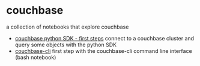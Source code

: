 # couchbase
a collection of notebooks that explore couchbase
- [couchbase  python SDK - first steps](couchbase%20python%20SDK%20-%20first%20steps.ipynb) connect to a couchbase cluster and query some objects with the python SDK
- [couchbase-cli](couchbase-cli.ipynb) first step with the couchbase-cli command line interface (bash notebook)
